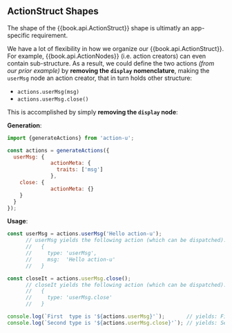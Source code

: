 ## ActionStruct Shapes

The shape of the {{book.api.ActionStruct}} shape is ultimatly an
app-specific requirement.

We have a lot of flexibility in how we organize our
{{book.api.ActionStruct}}.  For example, {{book.api.ActionNodes}}
(i.e. action creators) can even contain sub-structure.  As a result,
we could define the two actions *(from our prior example)* by
**removing the `display` nomenclature**, making the `userMsg` node an
action creator, that in turn holds other structure:

 - `actions.userMsg(msg)`
 - `actions.userMsg.close()`

This is accomplished by simply **removing the `display` node**:

**Generation**:

```js
import {generateActions} from 'action-u';

const actions = generateActions({
  userMsg: {
              actionMeta: {
                traits: ['msg']
              },
    close: {
              actionMeta: {}
    }
  }
});
```


**Usage**:

```js
const userMsg = actions.userMsg('Hello action-u');
      // userMsg yields the following action (which can be dispatched):
      //   {
      //     type: 'userMsg',
      //     msg:  'Hello action-u'
      //   }

const closeIt = actions.userMsg.close();
      // closeIt yields the following action (which can be dispatched):
      //   {
      //     type: 'userMsg.close'
      //   }

console.log(`First  type is '${actions.userMsg}'`);       // yields: First  type is 'userMsg'
console.log(`Second type is '${actions.userMsg.close}'`); // yields: Second type is 'userMsg.close'
```
